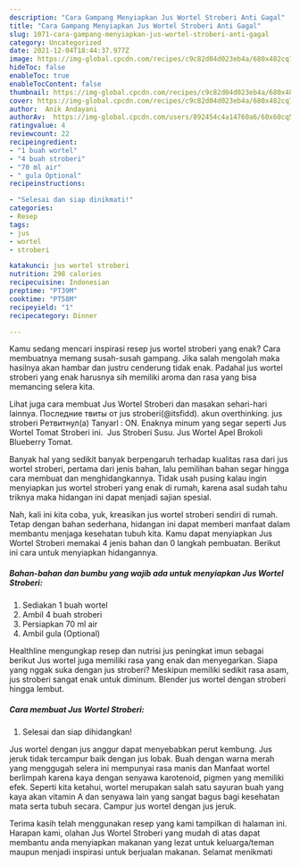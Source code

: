 ```yaml
---
description: "Cara Gampang Menyiapkan Jus Wortel Stroberi Anti Gagal"
title: "Cara Gampang Menyiapkan Jus Wortel Stroberi Anti Gagal"
slug: 1071-cara-gampang-menyiapkan-jus-wortel-stroberi-anti-gagal
category: Uncategorized
date: 2021-12-04T18:44:37.977Z
image: https://img-global.cpcdn.com/recipes/c9c82d04d023eb4a/680x482cq70/jus-wortel-stroberi-foto-resep-utama.jpg
hideToc: false
enableToc: true
enableTocContent: false
thumbnail: https://img-global.cpcdn.com/recipes/c9c82d04d023eb4a/680x482cq70/jus-wortel-stroberi-foto-resep-utama.jpg
cover: https://img-global.cpcdn.com/recipes/c9c82d04d023eb4a/680x482cq70/jus-wortel-stroberi-foto-resep-utama.jpg
author:  Anik Andayani
authorAv:  https://img-global.cpcdn.com/users/892454c4a14760a6/60x60cq50/avatar.jpg
ratingvalue: 4
reviewcount: 22
recipeingredient:
- "1 buah wortel"
- "4 buah stroberi"
- "70 ml air"
- " gula Optional"
recipeinstructions:

- "Selesai dan siap dinikmati!"
categories:
- Resep
tags:
- jus
- wortel
- stroberi

katakunci: jus wortel stroberi 
nutrition: 298 calories
recipecuisine: Indonesian
preptime: "PT39M"
cooktime: "PT58M"
recipeyield: "1"
recipecategory: Dinner

---
```



Kamu sedang mencari inspirasi resep jus wortel stroberi yang enak? Cara membuatnya memang susah-susah gampang. Jika salah mengolah maka hasilnya akan hambar dan justru cenderung tidak enak. Padahal jus wortel stroberi yang enak harusnya sih memiliki aroma dan rasa yang bisa memancing selera kita.


Lihat juga cara membuat Jus Wortel Stroberi dan masakan sehari-hari lainnya. Последние твиты от jus stroberi(@itsfidd). akun overthinking. jus stroberi Ретвитнул(а) Tanyarl : ON. Enaknya minum yang segar seperti Jus Wortel Tomat Stroberi ini.⁣ ⁣ Jus Stroberi Susu. Jus Wortel Apel Brokoli Blueberry Tomat.

Banyak hal yang sedikit banyak berpengaruh terhadap kualitas rasa dari jus wortel stroberi, pertama dari jenis bahan, lalu pemilihan bahan segar hingga cara membuat dan menghidangkannya. Tidak usah pusing kalau ingin menyiapkan jus wortel stroberi yang enak di rumah, karena asal sudah tahu triknya maka hidangan ini dapat menjadi sajian spesial.


Nah, kali ini kita coba, yuk, kreasikan jus wortel stroberi sendiri di rumah. Tetap dengan bahan sederhana, hidangan ini dapat memberi manfaat dalam membantu menjaga kesehatan tubuh kita. Kamu dapat menyiapkan Jus Wortel Stroberi memakai 4 jenis bahan dan 0 langkah pembuatan. Berikut ini cara untuk menyiapkan hidangannya.

<!--inarticleads1-->

##### Bahan-bahan dan bumbu yang wajib ada untuk menyiapkan Jus Wortel Stroberi:

1. Sediakan 1 buah wortel
1. Ambil 4 buah stroberi
1. Persiapkan 70 ml air
1. Ambil  gula (Optional)


Healthline mengungkap resep dan nutrisi jus peningkat imun sebagai berikut Jus wortel juga memiliki rasa yang enak dan menyegarkan. Siapa yang nggak suka dengan jus stroberi? Meskipun memiliki sedikit rasa asam, jus stroberi sangat enak untuk diminum. Blender jus wortel dengan stroberi hingga lembut. 

<!--inarticleads2-->

##### Cara membuat Jus Wortel Stroberi:


1. Selesai dan siap dihidangkan!

Jus wortel dengan jus anggur dapat menyebabkan perut kembung. Jus jeruk tidak tercampur baik dengan jus lobak. Buah dengan warna merah yang menggugah selera ini mempunyai rasa manis dan Manfaat wortel berlimpah karena kaya dengan senyawa karotenoid, pigmen yang memiliki efek. Seperti kita ketahui, wortel merupakan salah satu sayuran buah yang kaya akan vitamin A dan senyawa lain yang sangat bagus bagi kesehatan mata serta tubuh secara. Campur jus wortel dengan jus jeruk. 

Terima kasih telah menggunakan resep yang kami tampilkan di halaman ini. Harapan kami, olahan Jus Wortel Stroberi yang mudah di atas dapat membantu anda menyiapkan makanan yang lezat untuk keluarga/teman maupun menjadi inspirasi untuk berjualan makanan. Selamat menikmati
